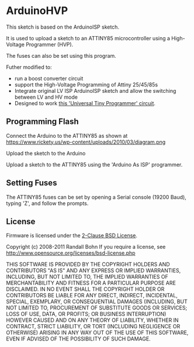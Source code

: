 # ArduinoHVP

This sketch is based on the ArduinoISP sketch.

It is used to upload a sketch to an ATTINY85 microcontroller using a High-Voltage Programmer (HVP).

The fuses can also be set using this program.

Futher modified to:
- run a boost converter circuit
- support the High-Voltage Programming of Attiny 25/45/85s
- Integrate original LV ISP ArduinoISP sketch and allow the switching between LV and HV mode
- Designed to work [this 'Universal Tiny Programmer' circuit](https://gitlab.com/leegent/universal_tiny_programmer).

## Programming Flash

Connect the Arduino to the ATTINY85 as shown at https://www.rickety.us/wp-content/uploads/2010/03/diagram.png

Upload the sketch to the Arduino

Upload a sketch to the ATTINY85 using the 'Arduino As ISP' programmer.

## Setting Fuses

The ATTINY85 fuses can be set by opening a Serial console (19200 Baud), typing 'Z', and follow the prompts.

## License

Firmware is licensed under the [2-Clause BSD License](https://opensource.org/licenses/bsd-license.php).

Copyright (c) 2008-2011 Randall Bohn
If you require a license, see
http://www.opensource.org/licenses/bsd-license.php

THIS SOFTWARE IS PROVIDED BY THE COPYRIGHT HOLDERS AND CONTRIBUTORS "AS IS" AND ANY EXPRESS OR IMPLIED WARRANTIES, INCLUDING, BUT NOT LIMITED TO, THE IMPLIED WARRANTIES OF MERCHANTABILITY AND FITNESS FOR A PARTICULAR PURPOSE ARE DISCLAIMED. IN NO EVENT SHALL THE COPYRIGHT HOLDER OR CONTRIBUTORS BE LIABLE FOR ANY DIRECT, INDIRECT, INCIDENTAL, SPECIAL, EXEMPLARY, OR CONSEQUENTIAL DAMAGES (INCLUDING, BUT NOT LIMITED TO, PROCUREMENT OF SUBSTITUTE GOODS OR SERVICES; LOSS OF USE, DATA, OR PROFITS; OR BUSINESS INTERRUPTION) HOWEVER CAUSED AND ON ANY THEORY OF LIABILITY, WHETHER IN CONTRACT, STRICT LIABILITY, OR TORT (INCLUDING NEGLIGENCE OR OTHERWISE) ARISING IN ANY WAY OUT OF THE USE OF THIS SOFTWARE, EVEN IF ADVISED OF THE POSSIBILITY OF SUCH DAMAGE.
